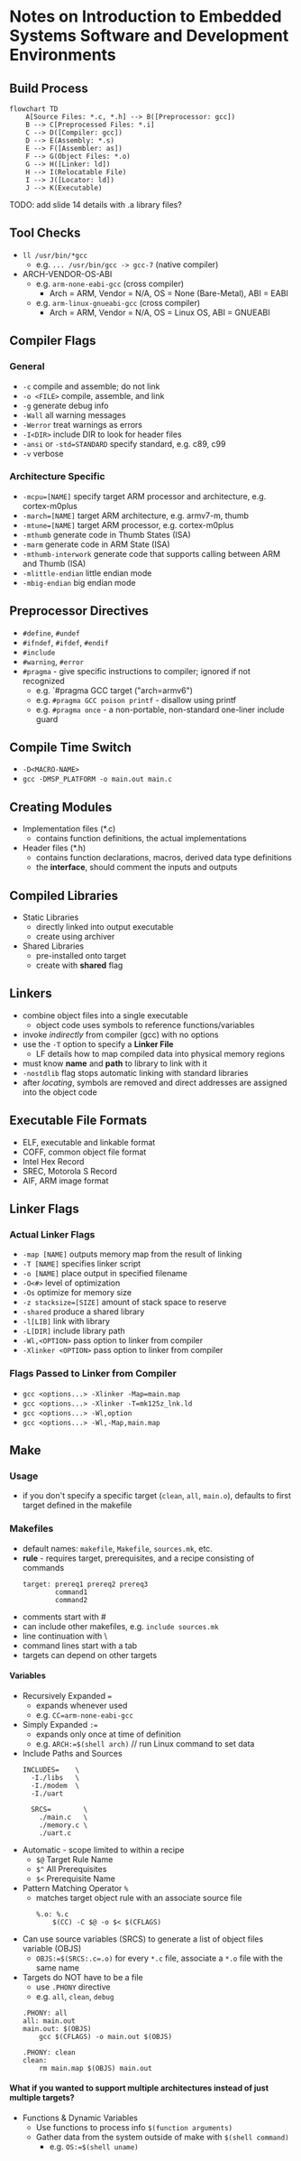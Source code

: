 # Notes on **Introduction to Embedded Systems Software and Development Environments**

## Build Process

```mermaid
flowchart TD
    A[Source Files: *.c, *.h] --> B([Preprocessor: gcc])
    B --> C[Preprocessed Files: *.i]
    C --> D([Compiler: gcc])
    D --> E(Assembly: *.s)
    E --> F([Assembler: as])
    F --> G(Object Files: *.o)
    G --> H([Linker: ld])
    H --> I(Relocatable File)
    I --> J([Locator: ld])
    J --> K(Executable)
```

TODO: add slide 14 details with .a library files?

## Tool Checks
* `ll /usr/bin/*gcc`
    - e.g. `... /usr/bin/gcc -> gcc-7` (native compiler)
* ARCH-VENDOR-OS-ABI
    - e.g. `arm-none-eabi-gcc` (cross compiler)
        * Arch = ARM, Vendor = N/A, OS = None (Bare-Metal), ABI = EABI
    - e.g. `arm-linux-gnueabi-gcc` (cross compiler)
        * Arch = ARM, Vendor = N/A, OS = Linux OS, ABI = GNUEABI

## Compiler Flags
### General
* `-c` compile and assemble; do not link
* `-o <FILE>` compile, assemble, and link
* `-g` generate debug info
* `-Wall` all warning messages
* `-Werror` treat warnings as errors
* `-I<DIR>` include DIR to look for header files
* `-ansi` or `-std=STANDARD` specify standard, e.g. c89, c99
* `-v` verbose
### Architecture Specific
* `-mcpu=[NAME]` specify target ARM processor and architecture, e.g. cortex-m0plus
* `-march=[NAME]` target ARM architecture, e.g. armv7-m, thumb
* `-mtune=[NAME]` target ARM processor, e.g. cortex-m0plus
* `-mthumb` generate code in Thumb States (ISA)
* `-marm` generate code in ARM State (ISA)
* `-mthumb-interwork` generate code that supports calling between ARM and Thumb (ISA)
* `-mlittle-endian` little endian mode
* `-mbig-endian` big endian mode

## Preprocessor Directives
* `#define`, `#undef`
* `#ifndef`, `#ifdef`, `#endif`
* `#include`
* `#warning`, `#error`
* `#pragma` - give specific instructions to compiler; ignored if not recognized
    - e.g. `#pragma GCC target ("arch=armv6")
    - e.g. `#pragma GCC poison printf` - disallow using printf
    - e.g. `#pragma once` - a non-portable, non-standard one-liner include guard

## Compile Time Switch
* `-D<MACRO-NAME>`
* `gcc -DMSP_PLATFORM -o main.out main.c`

## Creating Modules
* Implementation files (\*.c)
    - contains function definitions, the actual implementations
* Header files (\*.h)
    - contains function declarations, macros, derived data type definitions
    - the **interface**, should comment the inputs and outputs

## Compiled Libraries
* Static Libraries
    - directly linked into output executable
    - create using archiver
* Shared Libraries
    - pre-installed onto target
    - create with **shared** flag

## Linkers
* combine object files into a single executable
    - object code uses symbols to reference functions/variables
* invoke *indirectly* from compiler (gcc) with no options
* use the `-T` option to specify a **Linker File**
    - LF details how to map compiled data into physical memory regions
* must know **name** and **path** to library to link with it
* `-nostdlib` flag stops automatic linking with standard libraries
* after *locating*, symbols are removed and direct addresses are assigned into the object code

## Executable File Formats
* ELF, executable and linkable format
* COFF, common object file format
* Intel Hex Record
* SREC, Motorola S Record
* AIF, ARM image format

## Linker Flags
### Actual Linker Flags
* `-map [NAME]` outputs memory map from the result of linking
* `-T [NAME]` specifies linker script
* `-o [NAME]` place output in specified filename
* `-O<#>` level of optimization
* `-Os` optimize for memory size
* `-z stacksize=[SIZE]` amount of stack space to reserve
* `-shared` produce a shared library
* `-l[LIB]` link with library
* `-L[DIR]` include library path
* `-Wl,<OPTION>` pass option to linker from compiler
* `-Xlinker <OPTION>` pass option to linker from compiler
### Flags Passed to Linker from Compiler
* `gcc <options...> -Xlinker -Map=main.map`
* `gcc <options...> -Xlinker -T=mk125z_lnk.ld`
* `gcc <options...> -Wl,option`
* `gcc <options...> -Wl,-Map,main.map`

## Make
### Usage
* if you don't specify a specific target (`clean`, `all`, `main.o`), defaults to first target defined in the makefile
### Makefiles
* default names: `makefile`, `Makefile`, `sources.mk`, etc.
* **rule** - requires target, prerequisites, and a recipe consisting of commands
    ```make
    target: prereq1 prereq2 prereq3
            command1
            command2
    ```
* comments start with #
* can include other makefiles, e.g. `include sources.mk`
* line continuation with \
* command lines start with a tab
* targets can depend on other targets
#### Variables
* Recursively Expanded `=`
    - expands whenever used
    - e.g. `CC=arm-none-eabi-gcc`
* Simply Expanded `:=`
    - expands only once at time of definition
    - e.g. `ARCH:=$(shell arch)` // run Linux command to set data
* Include Paths and Sources
    ```make
    INCLUDES=    \
      -I./libs   \
      -I./modem  \
      -I./uart
      
      SRCS=        \
        ./main.c   \
        ./memory.c \
        ./uart.c
    ```
* Automatic - scope limited to within a recipe
    - `$@` Target Rule Name
    - `$^` All Prerequisites
    - `$<` Prerequisite Name
* Pattern Matching Operator `%`
    - matches target object rule with an associate source file
        ```make
        %.o: %.c
            $(CC) -C $@ -o $< $(CFLAGS)
        ```
* Can use source variables (SRCS) to generate a list of object files variable (OBJS)
    - `OBJS:=$(SRCS:.c=.o)` for every `*.c` file, associate a `*.o` file with the same name
* Targets do NOT have to be a file
    - use `.PHONY` directive
    - e.g. `all`, `clean`, `debug`
    ```make
    .PHONY: all
    all: main.out
    main.out: $(OBJS)
        gcc $(CFLAGS) -o main.out $(OBJS)
        
    .PHONY: clean
    clean:
        rm main.map $(OBJS) main.out
    ```
    
#### What if you wanted to support multiple architectures instead of just multiple targets?
* Functions & Dynamic Variables
    - Use functions to process info `$(function arguments)`
    - Gather data from the system outside of make with `$(shell command)`
        * e.g. `OS:=$(shell uname)`
